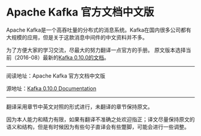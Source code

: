 # Apache Kafka 官方文档中文版

Apache Kafka是一个高吞吐量的分布式的消息系统。Kafka在国内很多公司都有大规模的应用，但是关于这款消息中间件的中文资料并不多。

为了方便大家的学习交流，尽最大的努力翻译一点官方的手册。
原文版本选择当前（2016-08）最新的[Kafka 0.10.0的文档](http://kafka.apache.org/documentation.html)。

---

阅读地址：Apache Kafka 官方文档中文版

源地址：[Kafka 0.10.0 Documentation](http://kafka.apache.org/documentation.html)


---

翻译采用章节中英文对照的形式进行，未翻译的章节保持原文。

因为本人能力和精力有限，如果有翻译不准确之处欢迎指正；译文尽量保持原文的语义和结构，但是有时候因为有些句子直译会有些蹩脚，可能会进行一些调整。

